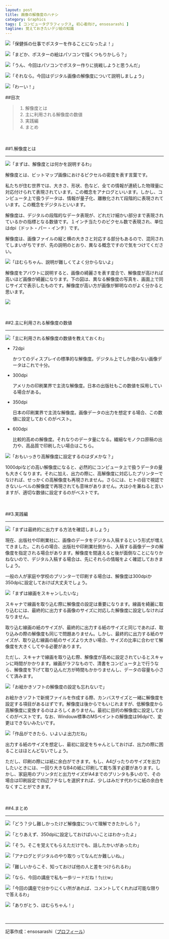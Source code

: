 ```yaml
---
layout: post
title: 画像の解像度のハナシ
category: Graphics
tags: [ コンピュータグラフィックス, 初心者向け, ensosarashi ]
tagline: 覚えておきたいデジ絵の知識
---
```


![](http://cloud.github.com/downloads/ensosarashi/Icon/mado_n.png)「保健係の仕事でポスターを作ることになったよ！」

![](http://cloud.github.com/downloads/ensosarashi/Icon/homu_n.png)「まどか、ポスターの絵はパソコンで描くつもりかしら？」

![](http://cloud.github.com/downloads/ensosarashi/Icon/mado_n.png)「うん、今回はパソコンでポスター作りに挑戦しようと思うんだ」

![](http://cloud.github.com/downloads/ensosarashi/Icon/homu_n.png)「それなら。今回はデジタル画像の解像度について説明しましょう」

![](http://cloud.github.com/downloads/ensosarashi/Icon/mado_n.png)「わーい！」

##目次

>1. 解像度とは
>2. 主に利用される解像度の数値
>3. 実践編
>4. まとめ

　

##1.解像度とは

----------

![](http://cloud.github.com/downloads/ensosarashi/Icon/homu_n.png)「まずは、解像度とは何かを説明するわ」

解像度とは、ビットマップ画像におけるピクセルの密度を表す言葉です。

私たちが住む世界では、大きさ、形状、色など、全ての情報が連続した物理量に対応付けられて表現されています。この概念をアナログといいます。しかし、コンピュータ上で扱うデータは、情報が量子化、離散化されて段階的に表現されています。この概念をデジタルといいます。

解像度は、デジタルの段階的なデータ表現が、どれだけ細かい部分まで表現されているかの指標となる数値です。１インチ当たりのピクセル数で表現され、単位はdpi（ドット・パー・インチ）です。

解像度は、画像ファイルの縦と横の大きさと対応する部分もあるので、混同されてしまいがちですが、先の説明のとおり、異なる概念ですので気をつけてください。

![](http://cloud.github.com/downloads/ensosarashi/Icon/mado_n.png)「ほむらちゃん、説明が難しくてよく分からないよ」

解像度をアバウトに説明すると、画像の綺麗さを表す度合で、解像度が高ければ高いほど画像が綺麗になります。下の図は、異なる解像度の写真を、画面上で同じサイズで表示したものです。解像度が高い方が画像が鮮明なのがよく分かると思います。

![](http://cloud.github.com/downloads/moto-net/moto-net.github.com/comparison.jpg)

　

##2.主に利用される解像度の数値

----------

![](http://cloud.github.com/downloads/ensosarashi/Icon/homu_n.png)「主に利用される解像度の数値を教えておくわ」

- 72dpi

	かつてのディスプレイの標準的な解像度。デジタル上でしか扱わない画像データはこれで十分。

- 300dpi

	アメリカの印刷業界で主流な解像度。日本の出版社もこの数値を採用している場合がある。

- 350dpi

	日本の印刷業界で主流な解像度。画像データの出力を想定する場合、この数値に設定しておくのがベスト。

- 600dpi

	比較的高めの解像度。それなりのデータ量になる。繊細なモノクロ原稿の出力や、高品質で印刷したい場合はこちら。

![](http://cloud.github.com/downloads/ensosarashi/Icon/mado_n.png)「おもいっきり高解像度に設定するのはダメかな？」

1000dpiなどの高い解像度になると、必然的にコンピュータ上で扱うデータの量も大きくなります。それに加え、出力の際に、高解像度に対応したプリンターでなければ、せっかくの高解像度も再現されません。さらには、ヒトの目で視認できないレベルの解像度で再現されても意味がありません。大は小を兼ねると言いますが、適切な数値に設定するのがベストです。

　

##3.実践編

----------

![](http://cloud.github.com/downloads/ensosarashi/Icon/homu_n.png)「まずは最終的に出力する方法を確認しましょう」

現在、出版社や印刷業社に、画像のデータをデジタル入稿するという形式が増えてきました。これらの場合、出版社や印刷業社側から、入稿する画像データの解像度を指定される場合があります。解像度を間違えると後が面倒なことになりかねないので、デジタル入稿する場合は、先にそれらの情報をよく確認しておきましょう。

一般の人が家庭や学校のプリンターで印刷する場合は、解像度は300dpiか350dpiに設定しておけば大丈夫でしょう。

![](http://cloud.github.com/downloads/ensosarashi/Icon/mado_n.png)「まずは線画をスキャンしたいな」

スキャナで線画を取り込む際に解像度の設定は重要になります。線画を綺麗に取り込むには、最終的に出力する画像のサイズに対応した解像度に設定しなければなりません。

取り込む線画の紙のサイズが、最終的に出力する紙のサイズと同じであれば、取り込みの際の解像度も同じで問題ありません。しかし、最終的に出力する紙のサイズが、取り込む線画の紙のサイズより大きい場合、サイズの比率に合わせて解像度を大きくしてやる必要があります。

ただし、スキャナで線画を取り込む際、解像度が高めに設定されているとスキャンに時間がかかります。線画がラフなもので、清書をコンピュータ上で行うなら、解像度を下げて取り込んだ方が時間もかかりませんし、データの容量も小さくて済みます。

![](http://cloud.github.com/downloads/ensosarashi/Icon/homu_n.png)「お絵かきソフトの解像度の設定も忘れないで」

お絵かきソフトで新規ファイルを作成する際、カンバスサイズと一緒に解像度を設定する項目があるはずです。解像度は後からでもいじれますが、低解像度から高解像度に変換するのはよろしくありません。最初に目的の解像度に設定しておくのがベストです。なお、Windouw標準のMSペイントの解像度は96dpiで、変更はできないみたいです。

![](http://cloud.github.com/downloads/ensosarashi/Icon/mado_n.png)「作品ができたら、いよいよ出力だね」

出力する紙のサイズを想定し、最初に設定をちゃんとしておけば、出力の際に困ることはほとんどないでしょう。

ただし、印刷の際には紙に余白ができます。もし、A4ぴったりのサイズを出力したいときには、一回り大きなB4の紙に印刷して裁ち落す必要があります。しかし、家庭用のプリンタだと出力サイズがA4までのプリンタも多いので、その場合は印刷設定で四辺フチなしを選択すれば、少しはみだす代わりに紙の余白をなくすことができます。

　

##4.まとめ

----------

![](http://cloud.github.com/downloads/ensosarashi/Icon/homu_n.png)「どう？少し難しかったけど解像度について理解できたかしら？」

![](http://cloud.github.com/downloads/ensosarashi/Icon/mado_n.png)「とりあえず、350dpiに設定しておけばいいことはわかったよ」

![](http://cloud.github.com/downloads/ensosarashi/Icon/homu_n.png)「そう。そこを覚えてもらえただけでも、話したかいがあったわ」

![](http://cloud.github.com/downloads/ensosarashi/Icon/mado_n.png)「アナログとデジタルのやり取りってなんだか難しいね。」

![](http://cloud.github.com/downloads/ensosarashi/Icon/homu_n.png)「難しいからこそ、知っておけば他の人と差をつけられるわ」

![](http://cloud.github.com/downloads/ensosarashi/Icon/mado_n.png)「なら、今回の講座で私も一歩リードだね！ｳｪﾋﾋw」

![](http://cloud.github.com/downloads/ensosarashi/Icon/homu_n.png)「今回の講座で分かりにくい所があれば、コメントしてくれれば可能な限りで答えるわ」

![](http://cloud.github.com/downloads/ensosarashi/Icon/mado_n.png)「ありがとう、ほむらちゃん！」

　

----------

記事作成：ensosarashi（[プロフィール](http://coderwall.com/ensosarashi)）